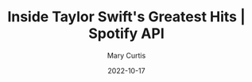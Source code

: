 ---
layout: post
title:  Inside Taylor Swift's Greatest Hits | Spotify API
date:   2022-10-17
author: Mary Curtis
description: Learn how to use the Spotify API in Python!
image: /assets/images/taylorSwift.jpeg
---
